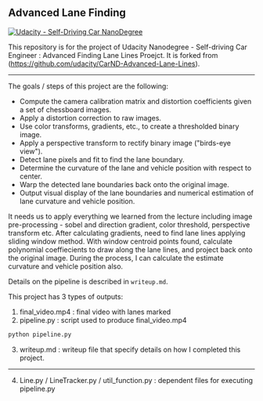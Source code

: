 ## Advanced Lane Finding
[![Udacity - Self-Driving Car NanoDegree](https://s3.amazonaws.com/udacity-sdc/github/shield-carnd.svg)](http://www.udacity.com/drive)

This repository is for the project of Udacity Nanodegree - Self-driving Car Engineer : Advanced Finding Lane Lines Proejct. It is forked from (https://github.com/udacity/CarND-Advanced-Lane-Lines).

---

The goals / steps of this project are the following:

* Compute the camera calibration matrix and distortion coefficients given a set of chessboard images.
* Apply a distortion correction to raw images.
* Use color transforms, gradients, etc., to create a thresholded binary image.
* Apply a perspective transform to rectify binary image ("birds-eye view").
* Detect lane pixels and fit to find the lane boundary.
* Determine the curvature of the lane and vehicle position with respect to center.
* Warp the detected lane boundaries back onto the original image.
* Output visual display of the lane boundaries and numerical estimation of lane curvature and vehicle position.

It needs us to apply everything we learned from the lecture including image pre-processing - sobel and direction gradient, color threshold, perspective transform etc. After calculating gradients, need to find lane lines applying sliding window method. With window centroid points found, calculate polynomial coeffiecients to draw along the lane lines, and project back onto the original image. During the process, I can calculate the estimate curvature and vehicle position also.

Details on the pipeline is described in `writeup.md`.


This project has 3 types of outputs:

1. final_video.mp4 : final video with lanes marked
2. pipeline.py : script used to produce final_video.mp4
~~~sh
python pipeline.py
~~~
3. writeup.md : writeup file that specify details on how I completed this project.
---
4. Line.py / LineTracker.py / util_function.py : dependent files for executing pipeline.py

